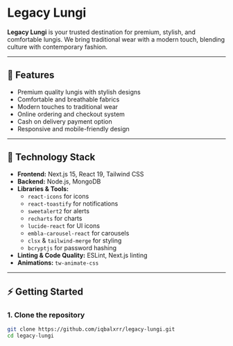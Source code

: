 # Legacy Lungi

**Legacy Lungi** is your trusted destination for premium, stylish, and comfortable lungis. We bring traditional wear with a modern touch, blending culture with contemporary fashion.

---

## 🌟 Features

- Premium quality lungis with stylish designs
- Comfortable and breathable fabrics
- Modern touches to traditional wear
- Online ordering and checkout system
- Cash on delivery payment option
- Responsive and mobile-friendly design

---

## 🚀 Technology Stack

- **Frontend:** Next.js 15, React 19, Tailwind CSS
- **Backend:** Node.js, MongoDB
- **Libraries & Tools:**
  - `react-icons` for icons
  - `react-toastify` for notifications
  - `sweetalert2` for alerts
  - `recharts` for charts
  - `lucide-react` for UI icons
  - `embla-carousel-react` for carousels
  - `clsx` & `tailwind-merge` for styling
  - `bcryptjs` for password hashing
- **Linting & Code Quality:** ESLint, Next.js linting
- **Animations:** `tw-animate-css`

---

## ⚡ Getting Started

### 1. Clone the repository
```bash
git clone https://github.com/iqbalxrr/legacy-lungi.git
cd legacy-lungi
